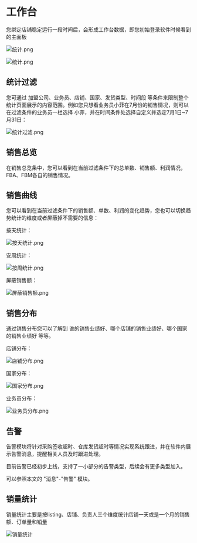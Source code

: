 # 工作台

您绑定店铺稳定运行一段时间后，会形成工作台数据，即您初始登录软件时候看到的主面板

![统计.png](https://oss.yboom.cn/resource/guide-doc/73c2185e70f79171a39b09c33cc8dd72.png)

![统计.png](https://oss.yboom.cn/resource/guide-doc/report_images.png)

## 统计过滤

您可通过 加盟公司、业务员、店铺、国家、发货类型、时间段 等条件来限制整个统计页面展示的内容范围。例如您只想看业务员小菲在7月份的销售情况，则可以在过滤条件的业务员一栏选择 小菲，并在时间条件处选择自定义并选定7月1日~7月31日：

![统计过滤.png](https://oss.yboom.cn/resource/guide-doc/8a45fa9eee99c5c0815a1262fb588c00.png)

## 销售总览

在销售总览条中，您可以看到在当前过滤条件下的总单数、销售额、利润情况，FBA、FBM各自的销售情况。

## 销售曲线

您可以看到在当前过滤条件下的销售额、单数、利润的变化趋势，您也可以切换趋势统计的维度或者屏蔽掉不需要的信息：

按天统计：

![按天统计.png](https://oss.yboom.cn/resource/guide-doc/57d12c7982f0c6983c8f29849f3a0e4d.png)

安周统计：

![按周统计.png](https://oss.yboom.cn/resource/guide-doc/371796c08d7851825624e3d3ac7c6866.png)

屏蔽销售额：

![屏蔽销售额.png](https://oss.yboom.cn/resource/guide-doc/4366769aa0bf4b19351977ce6097d998.png)

## 销售分布

通过销售分布您可以了解到 谁的销售业绩好、哪个店铺的销售业绩好、哪个国家的销售业绩好 等等。

店铺分布：

![店铺分布.png](https://oss.yboom.cn/resource/guide-doc/831d450e029a9b1a7c0eea017e26b7d4.png)

国家分布：

![国家分布.png](https://oss.yboom.cn/resource/guide-doc/f049ac8646294eea1286fd1fdf79e912.png)

业务员分布：

![业务员分布.png](https://oss.yboom.cn/resource/guide-doc/c0ac41b568b805b60b61caddf565a97a.png)

## 告警

告警模块将针对采购签收超时、仓库发货超时等情况实现系统跟进，并在软件内展示告警消息，提醒相关人员及时跟进处理。

目前告警已经初步上线，支持了一小部分的告警类型，后续会有更多类型加入。

可以参照本文的 "消息"-"告警" 模块。

## 销量统计

销量统计主要是按listing、店铺、负责人三个维度统计店铺一天或是一个月的销售额、订单量和销量

![销量统计](https://oss.yboom.cn/resource/guide-doc/image-20220226204541952.png)